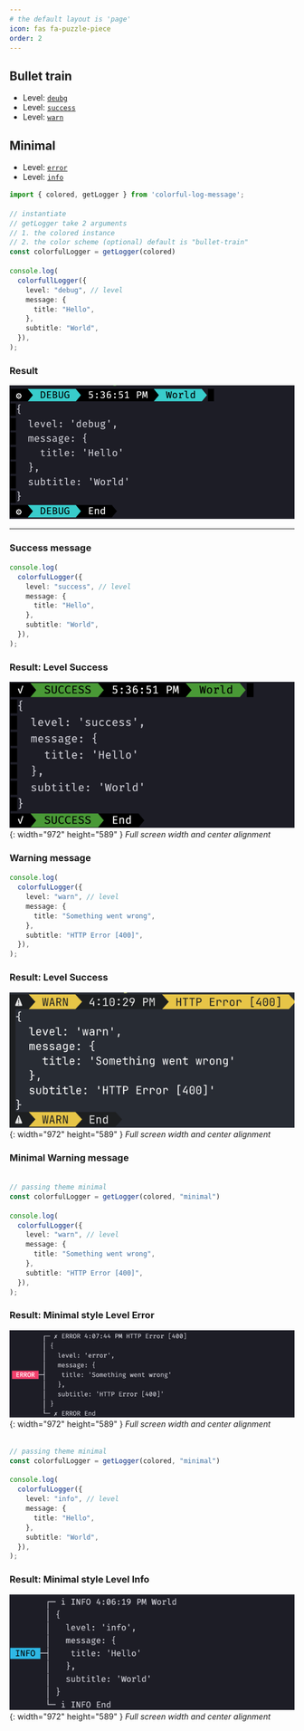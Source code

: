 ```yaml
---
# the default layout is 'page'
icon: fas fa-puzzle-piece
order: 2
---
```


## Bullet train
 - Level: [`deubg`](#bullet-train-debug)
 - Level: [`success`](#bullet-train-success)
 - Level: [`warn`](#bullet-train-warn)

## Minimal
- Level: [`error`](#minimal-error)
- Level: [`info`](#minimal-info)


```typescript
import { colored, getLogger } from 'colorful-log-message';

// instantiate
// getLogger take 2 arguments
// 1. the colored instance
// 2. the color scheme (optional) default is "bullet-train"
const colorfulLogger = getLogger(colored)

console.log(
  colorfullLogger({
    level: "debug", // level
    message: {
      title: "Hello",
    },
    subtitle: "World",
  }),
);

```
### <a name="bullet-train-debug">Result</a>
<img src="https://raw.githubusercontent.com/kamaals/colorful-log-message/refs/heads/master/assets/bullet-train.png" alt="Bullet train">

--------

### Success message

```typescript
console.log(
  colorfulLogger({
    level: "success", // level
    message: {
      title: "Hello",
    },
    subtitle: "World",
  }),
);

```
### <a name="bullet-train-success">Result: Level Success</a>
![Desktop View](https://raw.githubusercontent.com/kamaals/colorful-log-message/refs/heads/master/assets/bullet-train-success.png){: width="972" height="589" }
_Full screen width and center alignment_



### Warning message

```typescript
console.log(
  colorfulLogger({
    level: "warn", // level
    message: {
      title: "Something went wrong",
    },
    subtitle: "HTTP Error [400]",
  }),
);

```
### <a name="bullet-train-warn">Result: Level Success</a>
![Desktop View](https://raw.githubusercontent.com/kamaals/colorful-log-message/refs/heads/master/assets/bullet-train-warn.png){: width="972" height="589" }
_Full screen width and center alignment_



### Minimal Warning message

```typescript

// passing theme minimal
const colorfulLogger = getLogger(colored, "minimal")

console.log(
  colorfulLogger({
    level: "warn", // level
    message: {
      title: "Something went wrong",
    },
    subtitle: "HTTP Error [400]",
  }),
);

```
### <a name="minimal-error">Result: Minimal style Level Error</a>
![Desktop View](https://raw.githubusercontent.com/kamaals/colorful-log-message/refs/heads/master/assets/minimal-error.png){: width="972" height="589" }
_Full screen width and center alignment_


```typescript

// passing theme minimal
const colorfulLogger = getLogger(colored, "minimal")

console.log(
  colorfulLogger({
    level: "info", // level
    message: {
      title: "Hello",
    },
    subtitle: "World",
  }),
);

```
### <a name="minimal-info">Result: Minimal style Level Info</a>
![Desktop View](https://raw.githubusercontent.com/kamaals/colorful-log-message/refs/heads/master/assets/minimal-info.png){: width="972" height="589" }
_Full screen width and center alignment_

